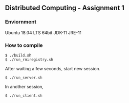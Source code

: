 ## Distributed Computing - Assignment 1

### Enviornment
Ubuntu 18.04 LTS 64bit
JDK-11 JRE-11

### How to compile

```
$ ./build.sh
$ ./run_rmiregistry.sh
```

After waiting a few seconds, start new session.
```
$ ./run_server.sh
```

In another session,
```
$ ./run_client.sh
```
